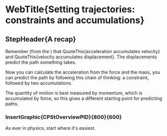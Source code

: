 # WebTitle{Setting trajectories: constraints and accumulations}

## StepHeader{A recap}

Remember (from the ) that QuoteThis{acceleration accumulates velocity} and QuoteThis{velocity accumulates displacement}. The displacements predict the path something takes.

Now you can calculate the acceleration from the force and the mass, you can predict the path by following this chain of thinking: a constraint, followed by two accumulations.

The quantity of motion is best measured by momentum, which is accumulated by force, so this gives a different starting point for predicting paths.

### InsertGraphic{CPStOverviewPID}{800}{600}

As ever in physics, start where it's easiest.